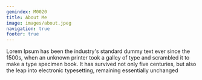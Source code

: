 ```yaml
---
gemindex: M0020
title: About Me
image: images/about.jpeg
navigation: true
footer: true
---
```


Lorem Ipsum has been the industry's standard dummy text ever since the 1500s, when an unknown printer took a galley of type and scrambled it to make a type specimen book. It has survived not only five centuries, but also the leap into electronic typesetting, remaining essentially unchanged
